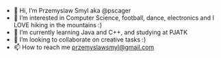 - 👋 Hi, I’m Przemyslaw Smyl aka @pscager
- 👀 I’m interested in Computer Science, football, dance, electronics and I LOVE hiking in the mountains :)
- 🌱 I’m currently learning Java and C++, and studying at PJATK
- 💞️ I’m looking to collaborate on creative tasks :)
- 📫 How to reach me przemyslawsmyl@gmail.com

<!---
pscager/pscager is a ✨ special ✨ repository because its `README.md` (this file) appears on your GitHub profile.
You can click the Preview link to take a look at your changes.
--->
